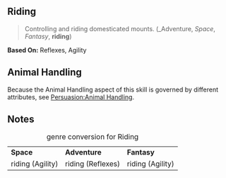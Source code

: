 Riding
------

> Controlling and riding domesticated mounts. (_Adventure, _Space_, _Fantasy_, __riding__)

__Based On:__ <span title='Adventure'>Reflexes</span>, <span title='Space & Fantasy'>Agility</span>

Animal Handling
---------------

Because the Animal Handling aspect of this skill is governed by different attributes, see [Persuasion:Animal Handling](Persuasion.md#animal-handling).

Notes
-----

<table>
<caption>genre conversion for Riding</caption>
<tr><td><strong>Space</strong></td><td><strong>Adventure</strong></td><td><strong>Fantasy</strong></td></tr>
<tr><td>riding (Agility)</td><td>riding (Reflexes)</td><td>riding (Agility)</td></tr>
</table>
